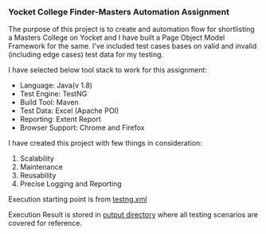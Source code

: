 ### Yocket College Finder-Masters Automation Assignment

The purpose of this project is to create and automation flow for shortlisting a Masters College on Yocket and I have built a Page Object Model Framework for the same. 
I've included test cases bases on valid and invalid (including edge cases) test data for my testing. 

I have selected below tool stack to work for this assignment:

- Language: Java(v 1.8)
- Test Engine: TestNG
- Build Tool: Maven
- Test Data: Excel (Apache POI)
- Reporting: Extent Report
- Browser Support: Chrome and Firefox

I have created this project with few things in consideration:

1. Scalability
2. Maintenance
3. Reusability
4. Precise Logging and Reporting
 
Execution starting point is from [testng.xml](https://github.com/avantika21/Yocket_CollegeFinder/blob/master/src/main/resources/testng.xml)

Execution Result is stored in [output directory](https://github.com/avantika21/Yocket_CollegeFinder/blob/master/test-output/Extent.html) where all testing scenarios are covered for reference.
